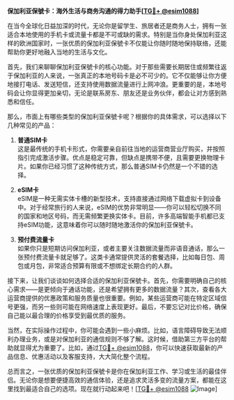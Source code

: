 **保加利亚保號卡：海外生活与商务沟通的得力助手[[TG💪+ @esim1088](https://t.me/s/esim1088)]**

在当今全球化日益加深的时代，无论你是留学生、旅居者还是商务人士，拥有一张适合本地使用的手机卡或流量卡都是不可或缺的需求。特别是当你身处保加利亚这样的欧洲国家时，一张优质的保加利亚保號卡不仅能让你随时随地保持联络，还能帮助你更好地融入当地的生活与文化。

首先，我们来聊聊保加利亚保號卡的核心功能。对于那些需要长期居住或频繁往返于保加利亚的人来说，一张真正的本地号码卡是必不可少的。它不仅能够让你方便地接打电话、发送短信，还支持使用数据流量进行上网冲浪。更重要的是，本地号码会让你显得更加亲切，无论是联系房东、朋友还是业务伙伴，都会让对方感到熟悉和信任。

那么，市面上有哪些类型的保加利亚保號卡呢？根据你的具体需求，可以选择以下几种常见的产品：

1. **普通SIM卡**  
   这是最传统的手机卡形式，你需要亲自前往当地的运营商营业厅购买，并按照指引完成激活步骤。优点是稳定可靠，但缺点是携带不便，且需要更换物理卡片。如果你已经习惯了这种传统方式，那么普通SIM卡仍然是一个不错的选择。

2. **eSIM卡**  
   eSIM是一种无需实体卡槽的新型技术，支持直接通过网络下载虚拟卡到设备中。对于经常旅行的人来说，eSIM的优势非常明显——你可以轻松切换不同的国家和地区号码，而无需频繁更换实体卡。目前，许多高端智能手机都已支持eSIM功能，这意味着你可以随时随地激活你的保加利亚保號卡。

3. **预付费流量卡**  
   如果你只是短期访问保加利亚，或者主要关注数据流量而非语音通话，那么一张预付费流量卡就足够了。这类卡通常提供灵活的套餐选择，比如每日包、周包或月包，非常适合预算有限或不想绑定长期合约的人群。

接下来，让我们谈谈如何选择合适的保加利亚保號卡。首先，你需要明确自己的核心需求——是更倾向于通话功能，还是希望拥有更多的数据流量？其次，查看各大运营商提供的优惠政策和服务质量也很重要。例如，某些运营商可能在特定区域信号更强，而另一些则可能在网络速度上表现更好。最后，不要忘记对比价格，确保自己能以最合理的价格享受到最优质的服务。

当然，在实际操作过程中，你可能会遇到一些小麻烦。比如，语言障碍导致无法顺利办理业务，或是对保加利亚的通信规则不够了解。这时候，借助第三方平台的帮助就显得尤为重要了。比如，通过[TG💪+ @esim1088](https://t.me/s/esim1088)，你可以快速获取最新的产品信息、优惠活动以及客服支持，大大简化整个流程。

总而言之，一张优质的保加利亚保號卡是你在保加利亚工作、学习或生活的最佳伴侣。无论你是想要便捷高效的通信体验，还是追求灵活多变的流量方案，都能在这里找到最适合自己的选项。现在就行动起来吧！[[TG💪+ @esim1088](https://t.me/s/esim1088) ![Image](https://i.postimg.cc/4NQfJmqS/Snipaste-2025-05-13-00-14-12.png)]